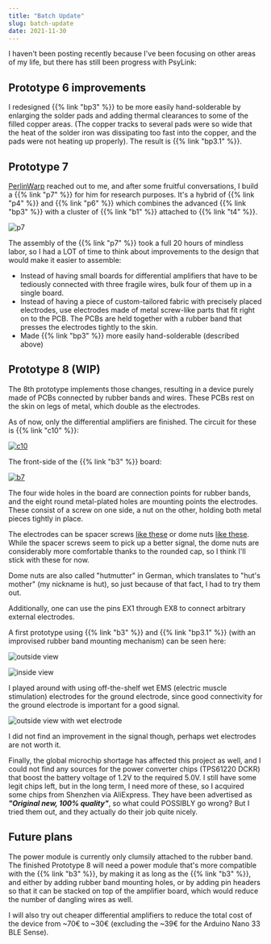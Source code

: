 ```yaml
---
title: "Batch Update"
slug: batch-update
date: 2021-11-30
---
```


I haven't been posting recently because I've been focusing on other areas of my
life, but there has still been progress with PsyLink:

## Prototype 6 improvements

I redesigned {{% link "bp3" %}} to be more easily hand-solderable by enlarging the solder pads and adding thermal clearances to some of the filled copper areas. (The copper tracks to several pads were so wide that the heat of the solder iron was dissipating too fast into the copper, and the pads were not heating up properly). The result is {{% link "bp3.1" %}}.

## Prototype 7

[PerlinWarp](https://github.com/PerlinWarp/pyomyo/wiki/Why-should-you-care%3F) reached out to me, and after some fruitful conversations, I build a {{% link "p7" %}} for him for research purposes.  It's a hybrid of {{% link "p4" %}} and {{% link "p6" %}} which combines the advanced {{% link "bp3" %}} with a cluster of {{% link "b1" %}} attached to {{% link "t4" %}}.

![p7](/img/blog/2021-09-15_p7.png)

The assembly of the {{% link "p7" %}} took a full 20 hours of mindless labor,
so I had a LOT of time to think about improvements to the design that would
make it easier to assemble:

- Instead of having small boards for differential amplifiers that have to be
  tediously connected with three fragile wires, bulk four of them up in a
  single board.
- Instead of having a piece of custom-tailored fabric with precisely placed
  electrodes, use electrodes made of metal screw-like parts that fit right
  on to the PCB. The PCBs are held together with a rubber band that presses
  the electrodes tightly to the skin.
- Made {{% link "bp3" %}} more easily hand-solderable (described above)

## Prototype 8 (WIP)

The 8th prototype implements those changes, resulting in a device purely made
of PCBs connected by rubber bands and wires. These PCBs rest on the skin on
legs of metal, which double as the electrodes.

As of now, only the differential amplifiers are finished.  The circuit for
these is {{% link "c10" %}}:

[![c10](/img/circuits/c10.png)](/c10)

The front-side of the {{% link "b3" %}} board:

[![b7](/img/boards/b3.png)](/b3)

The four wide holes in the board are connection points for rubber bands, and
the eight round metal-plated holes are mounting points the electrodes.  These
consist of a screw on one side, a nut on the other, holding both metal pieces
tightly in place.

The electrodes can be spacer screws [like these](https://www.reichelt.de/de/en/-6-32-to-m3-jack-screw-standoff-50-pack-st-screwnutm-p277994.html) or dome nuts [like these](https://www.schraubenking.at/M3-Hutmutter-DIN1587-Edelstahl-A2-P002263).  While the spacer screws seem to pick up a better signal, the dome nuts are considerably more comfortable thanks to the rounded cap, so I think I'll stick with these for now.

Dome nuts are also called "hutmutter" in German, which translates to "hut's
mother" (my nickname is hut), so just because of that fact, I had to try them
out.

Additionally, one can use the pins EX1 through EX8 to connect arbitrary
external electrodes.

A first prototype using {{% link "b3" %}} and {{% link "bp3.1" %}} (with an
improvised rubber band mounting mechanism) can be seen here:

![outside view](/img/blog/2021-10-06_p8_test.jpg)

![inside view](/img/blog/2021-10-06_p8_test2.jpg)

I played around with using off-the-shelf wet EMS (electric muscle stimulation)
electrodes for the ground electrode, since good connectivity for the ground
electrode is important for a good signal.

![outside view with wet electrode](/img/blog/2021-11-18_p8_test3.jpg)

I did not find an improvement in the signal though, perhaps wet electrodes are
not worth it.

Finally, the global microchip shortage has affected this project as well, and I could not find any sources for the power converter chips (TPS61220 DCKR) that boost the battery voltage of 1.2V to the required 5.0V.  I still have some legit chips left, but in the long term, I need more of these, so I acquired some chips from Shenzhen via AliExpress. They have been advertised as _**"Original new, 100% quality"**_, so what could POSSIBLY go wrong?  But I tried them out, and they actually do their job quite nicely.

## Future plans

The power module is currently only clumsily attached to the rubber band. The finished Prototype 8 will need a power module that's more compatible with the {{% link "b3" %}}, by making it as long as the {{% link "b3" %}}, and either by adding rubber band mounting holes, or by adding pin headers so that it can be stacked on top of the amplifier board, which would reduce the number of dangling wires as well.

I will also try out cheaper differential amplifiers to reduce the total cost of the device from ~70€ to ~30€ (excluding the ~39€ for the Arduino Nano 33 BLE Sense).
